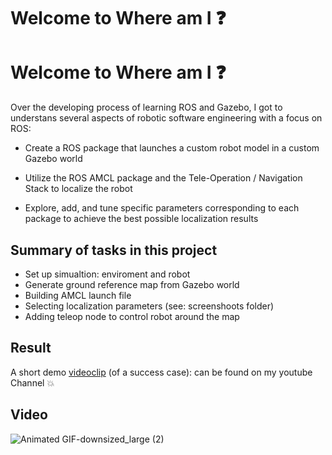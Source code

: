 # Welcome to Where am I :question:

# Welcome to Where am I :question:

Over the developing process of learning ROS and Gazebo, I got to understans several aspects of robotic software engineering with a focus on ROS:

* Create a ROS package that launches a custom robot model in a custom Gazebo world

* Utilize the ROS AMCL package and the Tele-Operation / Navigation Stack to localize the robot

* Explore, add, and tune specific parameters corresponding to each package to achieve the best possible localization results

 ## Summary of tasks in this project
 
 * Set up simualtion: enviroment and robot  
 * Generate ground reference map from Gazebo world
 * Building AMCL launch file 
 * Selecting localization parameters (see: screenshoots folder)
 * Adding teleop node to control robot around the map
 
## Result 
A short demo [videoclip](https://www.youtube.com/watch?v=5pzY93kGLI4) (of a success case): can be found on my youtube Channel :boom:

## Video
![Animated GIF-downsized_large (2)](https://user-images.githubusercontent.com/51816415/77530105-bf298b80-6e88-11ea-92b7-b88668b2b1f2.gif)
